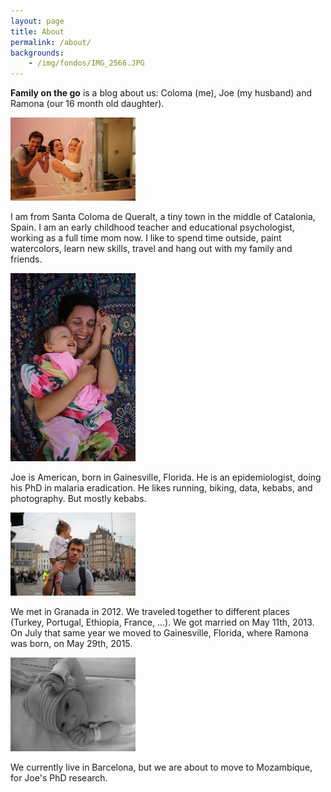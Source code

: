 ```yaml
---
layout: page
title: About
permalink: /about/
backgrounds:
    - /img/fondos/IMG_2566.JPG
---
```


**Family on the go** is a blog about us: Coloma (me), Joe (my husband) and Ramona (our 16 month old daughter).

<a href="/img/ourstory/IMG_4933.JPG"> <img border="0" alt="Caption goes here" src = "/img/ourstory/IMG_4933.JPG" width = "200"></a>


I am from Santa Coloma de Queralt, a tiny town in the middle of Catalonia, Spain. I am an early childhood teacher and educational psychologist, working as a full time mom now. I like to spend time outside, paint watercolors, learn new skills, travel and hang out with my family and friends.

<a href="/img/ourstory/IMG_5457.JPG"> <img border="0" alt="Caption goes here" src = "/img/ourstory/IMG_5457.JPG" width = "200"></a>

Joe is American, born in Gainesville, Florida. He is an epidemiologist, doing his PhD in malaria eradication. He likes running, biking, data, kebabs, and photography. But mostly kebabs.

<a href="/img/ourstory/IMG_5994.JPG"> <img border="0" alt="Caption goes here" src = "/img/ourstory/IMG_5994.JPG" width = "200"></a>

We met in Granada in 2012. We traveled together to different places (Turkey, Portugal, Ethiopia, France, ...). We got married on May 11th, 2013. On July that same year we moved to Gainesville, Florida, where Ramona was born, on May 29th, 2015.

<a href="/img/ourstory/DSCF7021.JPG"> <img border="0" alt="Caption goes here" src = "/img/ourstory/DSCF7021.JPG" width = "200"></a>

We currently live in Barcelona, but we are about to move to Mozambique, for Joe's PhD research.
